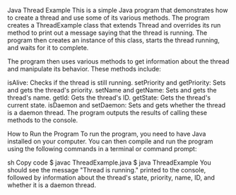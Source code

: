 Java Thread Example
This is a simple Java program that demonstrates how to create a thread and use some of its various methods. The program creates a ThreadExample class that extends Thread and overrides its run method to print out a message saying that the thread is running. The program then creates an instance of this class, starts the thread running, and waits for it to complete.

The program then uses various methods to get information about the thread and manipulate its behavior. These methods include:

isAlive: Checks if the thread is still running.
setPriority and getPriority: Sets and gets the thread's priority.
setName and getName: Sets and gets the thread's name.
getId: Gets the thread's ID.
getState: Gets the thread's current state.
isDaemon and setDaemon: Sets and gets whether the thread is a daemon thread.
The program outputs the results of calling these methods to the console.

How to Run the Program
To run the program, you need to have Java installed on your computer. You can then compile and run the program using the following commands in a terminal or command prompt:

sh
Copy code
$ javac ThreadExample.java
$ java ThreadExample
You should see the message "Thread is running." printed to the console, followed by information about the thread's state, priority, name, ID, and whether it is a daemon thread.
